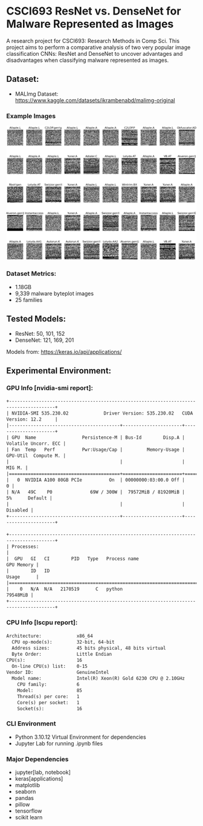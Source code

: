 # CSCI693 ResNet vs. DenseNet for Malware Represented as Images

A research project for CSCI693: Research Methods in Comp Sci. This project aims to perform a comparative analysis of two very popular image classification CNNs: ResNet and DenseNet to uncover advantages and disadvantages when classifying malware represented as images. 

## Dataset:
- MALImg Dataset: https://www.kaggle.com/datasets/ikrambenabd/malimg-original

### Example Images
![alt text](img/malimgs.png)

### Dataset Metrics:
- 1.18GB
- 9,339 malware byteplot images
- 25 families

## Tested Models:
- ResNet: 50, 101, 152
- DenseNet: 121, 169, 201

Models from: https://keras.io/api/applications/

## Experimental Environment:

### GPU Info [nvidia-smi report]:
```       
+---------------------------------------------------------------------------------------+
| NVIDIA-SMI 535.230.02             Driver Version: 535.230.02   CUDA Version: 12.2     |
|-----------------------------------------+----------------------+----------------------+
| GPU  Name                 Persistence-M | Bus-Id        Disp.A | Volatile Uncorr. ECC |
| Fan  Temp   Perf          Pwr:Usage/Cap |         Memory-Usage | GPU-Util  Compute M. |
|                                         |                      |               MIG M. |
|=========================================+======================+======================|
|   0  NVIDIA A100 80GB PCIe          On  | 00000000:03:00.0 Off |                    0 |
| N/A   49C    P0              69W / 300W |  79572MiB / 81920MiB |      5%      Default |
|                                         |                      |             Disabled |
+-----------------------------------------+----------------------+----------------------+
                                                                                         
+---------------------------------------------------------------------------------------+
| Processes:                                                                            |
|  GPU   GI   CI        PID   Type   Process name                            GPU Memory |
|        ID   ID                                                             Usage      |
|=======================================================================================|
|    0   N/A  N/A   2170519      C   python                                    79548MiB |
+---------------------------------------------------------------------------------------+
```

### CPU Info [lscpu report]:

```
Architecture:             x86_64
  CPU op-mode(s):         32-bit, 64-bit
  Address sizes:          45 bits physical, 48 bits virtual
  Byte Order:             Little Endian
CPU(s):                   16
  On-line CPU(s) list:    0-15
Vendor ID:                GenuineIntel
  Model name:             Intel(R) Xeon(R) Gold 6230 CPU @ 2.10GHz
    CPU family:           6
    Model:                85
    Thread(s) per core:   1
    Core(s) per socket:   1
    Socket(s):            16
```

### CLI Environment

- Python 3.10.12 Virtual Environment for dependencies 
- Jupyter Lab for running .ipynb files

### Major Dependencies

- jupyter[lab, notebook]
- keras[applications]
- matplotlib
- seaborn
- pandas
- pillow
- tensorflow
- scikit learn